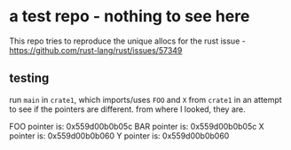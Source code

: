 # a test repo - nothing to see here

This repo tries to reproduce the unique allocs for the rust
issue - https://github.com/rust-lang/rust/issues/57349

## testing

run `main` in `crate1`, which imports/uses `FOO` and `X` from `crate1`
in an attempt to see if the pointers are different. from where I 
looked, they are.


FOO pointer is: 0x559d00b0b05c
BAR pointer is: 0x559d00b0b05c
X pointer is: 0x559d00b0b060
Y pointer is: 0x559d00b0b060